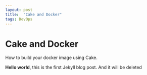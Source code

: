 ```yaml
---
layout: post
title:  "Cake and Docker"
tags: DevOps
---
```


# Cake and Docker

How to build your docker image using Cake.


**Hello world**, this is the first Jekyll blog post. And it will be deleted
